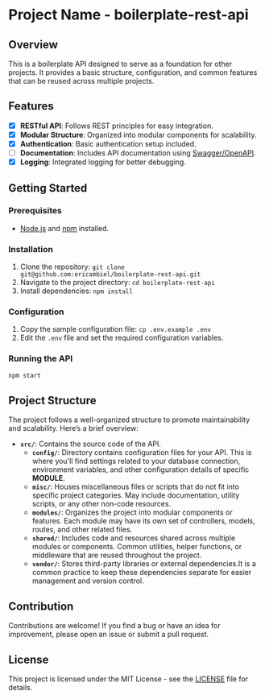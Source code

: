 # Project Name - boilerplate-rest-api

## Overview
This is a boilerplate API designed to serve as a foundation for other projects. It provides a basic structure, configuration, and common features that can be reused across multiple projects.

## Features
- [X] **RESTful API**: Follows REST principles for easy integration.
- [X] **Modular Structure**: Organized into modular components for scalability.
- [X] **Authentication**: Basic authentication setup included.
- [ ] **Documentation**: Includes API documentation using [Swagger/OpenAPI](https://swagger.io/).
- [X] **Logging**: Integrated logging for better debugging.

## Getting Started

### Prerequisites
- [Node.js](https://nodejs.org/) and [npm](https://www.npmjs.com/) installed.

### Installation
1. Clone the repository: `git clone git@github.com:ericambiel/boilerplate-rest-api.git`
2. Navigate to the project directory: `cd boilerplate-rest-api`
3. Install dependencies: `npm install`

### Configuration
1. Copy the sample configuration file: `cp .env.example .env`
2. Edit the `.env` file and set the required configuration variables.

### Running the API
```bash
npm start 
```
## Project Structure

The project follows a well-organized structure to promote maintainability and scalability. Here’s a brief overview:

- **`src/`**: Contains the source code of the API.
  - **`config/`**: Directory contains configuration files for your API. This is where you'll find settings related to your database connection, environment variables, and other configuration details of specific **MODULE**.
  - **`misc/`**: Houses miscellaneous files or scripts that do not fit into specific project categories. May include documentation, utility scripts, or any other non-code resources.
  - **`modules/`**: Organizes the project into modular components or features. Each module may have its own set of controllers, models, routes, and other related files.
  - **`shared/`**: Includes code and resources shared across multiple modules or components. Common utilities, helper functions, or middleware that are reused throughout the project.
  - **`vendor/`**: Stores third-party libraries or external dependencies.It is a common practice to keep these dependencies separate for easier management and version control.

## Contribution

Contributions are welcome! If you find a bug or have an idea for improvement, please open an issue or submit a pull request.

## License

This project is licensed under the MIT License - see the [LICENSE](LICENSE) file for details.
